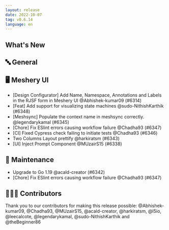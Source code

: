 ```yaml
---
layout: release
date: 2022-10-07
tag: v0.6.14
language: en
---
```


## What's New

## 🔤 General

## 🖥 Meshery UI

- [Design Configurator] Add Name, Namespace, Annotations and Labels in the RJSF form in Meshery UI @Abhishek-kumar09 (#6314)
- [Feat] Add support for visualizing state machines @sudo-NithishKarthik (#6348)
- [Meshsync] Populate the context name in meshsync correctly. @legendarykamal (#6345)
- [Chore] Fix ESlint errors causing workflow failure @Chadha93 (#6347)
- [CI] Fixed Cypress check failing to initiate tests @Chadha93 (#6346)
- Two Columns Layout prettify @harkiratsm (#6343)
- [UI] Inject Prompt Component @MUzairS15 (#6338)

## 🧰 Maintenance

- Upgrade to Go 1.19 @acald-creator (#6342)
- [Chore] Fix ESlint errors causing workflow failure @Chadha93 (#6347)

## 👨🏽‍💻 Contributors

Thank you to our contributors for making this release possible:
@Abhishek-kumar09, @Chadha93, @MUzairS15, @acald-creator, @harkiratsm, @l5io, @leecalcote, @legendarykamal, @sudo-NithishKarthik and @theBeginner86
